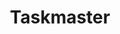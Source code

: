 ---
created: '2025-09-16T15:05:15.651960'
modified: '2025-09-17T15:33:51.728344'
ship_factor: 5
subtype: mcp-servers
tags: []
title: Taskmaster
type: tool
version: 1
---